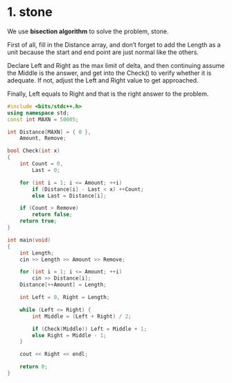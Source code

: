 # 1. stone

We use **bisection algorithm** to solve the problem, stone.

First of all, fill in the Distance array, and don’t forget to add the Length as a unit because the start and end point are just normal like the others.

Declare Left and Right as the max limit of delta, and then continuing assume the Middle is the answer, and get into the Check() to verify whether it is adequate. If not, adjust the Left and Right value to get approached.

Finally, Left equals to Right and that is the right answer to the problem.

```c++
#include <bits/stdc++.h>
using namespace std;
const int MAXN = 50005;

int Distance[MAXN] = { 0 },
	Amount, Remove;

bool Check(int x)
{
	int Count = 0,
		Last = 0;

	for (int i = 1; i <= Amount; ++i)
		if (Distance[i] - Last < x) ++Count;
		else Last = Distance[i];

	if (Count > Remove)
		return false;
	return true;
}

int main(void)
{
	int Length;
	cin >> Length >> Amount >> Remove;

	for (int i = 1; i <= Amount; ++i)
		cin >> Distance[i];
	Distance[++Amount] = Length;

	int Left = 0, Right = Length;

	while (Left <= Right) {
		int Middle = (Left + Right) / 2;

		if (Check(Middle)) Left = Middle + 1;
		else Right = Middle - 1;
	}

	cout << Right << endl;

	return 0;
}
```
